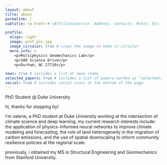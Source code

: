 ```yaml
---
layout: about
title: about
permalink: /
subtitle: <a href='#'>Affiliations</a>. Address. Contacts. Motto. Etc.

profile:
  align: right
  image: prof_pic.jpg
  image_circular: true # crops the image to make it circular
  more_info: >
    <p>Multiphysics Geomechanics Lab</p>
    <p>100 Science Drive</p>
    <p>Durham, NC 27710</p>

news: true # includes a list of news items
selected_papers: true # includes a list of papers marked as "selected={true}"
social: true # includes social icons at the bottom of the page
---
```

PhD Student @ Duke University.

hi, thanks for stopping by! 

i'm valerie, a PhD student at Duke University working at the intersection of climate science and deep learning. my current research interests include: the application of physics-informed neural networks to improve climate modeling and forecasting, the role of land heterogeneity in the migration of carbon emissions, and the use of spatial downscaling to inform community resilience policies at the regional scale.

previously, i obtained my MS in Structural Engineering and Geomechanics from Stanford University.
<!--
Write your biography here. Tell the world about yourself. Link to your favorite [subreddit](http://reddit.com). You can put a picture in, too. The code is already in, just name your picture `prof_pic.jpg` and put it in the `img/` folder.

Put your address / P.O. box / other info right below your picture. You can also disable any of these elements by editing `profile` property of the YAML header of your `_pages/about.md`. Edit `_bibliography/papers.bib` and Jekyll will render your [publications page](/al-folio/publications/) automatically.

Link to your social media connections, too. This theme is set up to use [Font Awesome icons](https://fontawesome.com/) and [Academicons](https://jpswalsh.github.io/academicons/), like the ones below. Add your Facebook, Twitter, LinkedIn, Google Scholar, or just disable all of them.
-->
